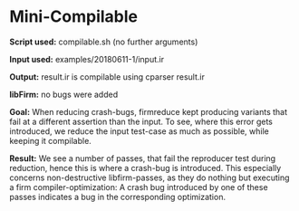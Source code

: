 # Mini-Compilable

**Script used:** compilable.sh (no further arguments)

**Input used:** examples/20180611-1/input.ir

**Output:** result.ir is compilable using cparser result.ir

**libFirm:** no bugs were added

**Goal:** When reducing crash-bugs, firmreduce kept producing variants that fail at a different assertion than the input. To see, where this error gets introduced,
we reduce the input test-case as much as possible, while keeping it compilable.

**Result:** We see a number of passes, that fail the reproducer test during reduction, hence this is where a crash-bug is introduced. This especially concerns non-destructive libfirm-passes, as they do nothing but executing a firm compiler-optimization: A crash bug introduced by one of these passes indicates a bug in the corresponding optimization.


